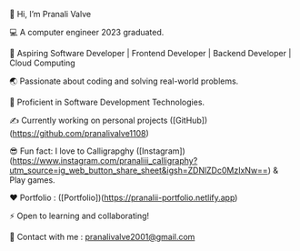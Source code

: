 👋 Hi, I’m Pranali Valve

💻 A computer engineer 2023 graduated.

🎯 Aspiring Software Developer | Frontend Developer | Backend Developer | Cloud Computing

🌏 Passionate about coding and solving real-world problems.

💯 Proficient in Software Development Technologies.

✍️ Currently working on personal projects ([GitHub])(https://github.com/pranalivalve1108)

😎 Fun fact: I love to Calligrapghy ([Instagram]) (https://www.instagram.com/pranaliii_calligraphy?utm_source=ig_web_button_share_sheet&igsh=ZDNlZDc0MzIxNw==) & Play games.

❤️ Portfolio : ([Portfolio])(https://pranalii-portfolio.netlify.app)

⚡ Open to learning and collaborating!

📧 Contact with me : pranalivalve2001@gmail.com
